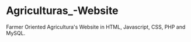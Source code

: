 # Agriculturas_-Website
Farmer Oriented Agricultura's Website in HTML, Javascript, CSS, PHP and MySQL.
